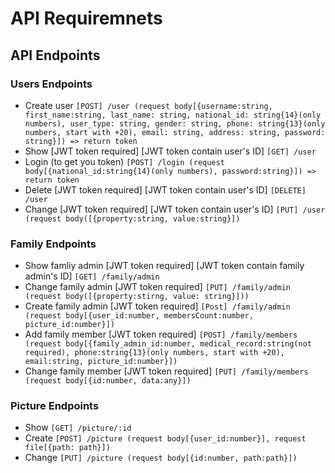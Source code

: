 # API Requiremnets

## API Endpoints
### Users Endpoints
* Create user `[POST] /user (request body[{username:string, first_name:string, last_name: string, national_id: string{14}(only numbers), user_type: string, gender: string, phone: string{13}(only numbers, start with +20), email: string, address: string, password: string}]) => return token`
* Show [JWT token required] [JWT token contain user's ID] `[GET] /user`  
* Login (to get you token) `[POST] /login (request body[{national_id:string{14}(only numbers), password:string}]) => return token`
* Delete [JWT token required] [JWT token contain user's ID] `[DELETE] /user`
* Change [JWT token required] [JWT token contain user's ID] `[PUT] /user (request body([{property:string, value:string}])`

### Family Endpoints
* Show famliy admin [JWT token required] [JWT token contain family admin's ID] `[GET] /family/admin`
* Change family admin [JWT token required] `[PUT] /family/admin (request body([{property:stirng, value: string}]))`
* Create family admin [JWT token required] `[Post] /family/admin (request body[{user_id:number, membersCount:number, picture_id:number}])`
* Add family member [JWT token required] `[POST] /family/members (request body[{family_admin_id:number, medical_record:string(not required), phone:string{13}(only numbers, start with +20), email:string, picture_id:number}])`
* Change family member [JWT token required] `[PUT] /family/members (request body[{id:number, data:any}])`

### Picture Endpoints
* Show `[GET] /picture/:id` 
* Create `[POST] /picture (request body[{user_id:number}], request file[{path: path}])`
* Change `[PUT] /picture (request body[{id:number, path:path}])`